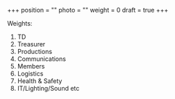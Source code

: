 +++
position = ""
photo = ""
weight = 0
draft = true
+++

Weights:
1. TD
2. Treasurer
3. Productions
4. Communications
5. Members
6. Logistics
7. Health & Safety
8. IT/Lighting/Sound etc